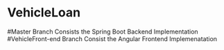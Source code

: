 # VehicleLoan

#Master Branch Consists the Spring Boot Backend Implementation
#VehicleFront-end Branch Consist the Angular Frontend Implemenatation
